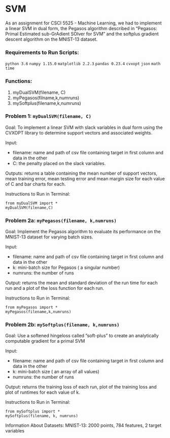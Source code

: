 # SVM
As an assignment for CSCI 5525 - Machine Learning, we had to implement a linear SVM in dual form, the Pegasos algorithm described in “Pegasos: Primal Estimated sub-GrAdient SOlver for SVM” and the softplus gradient descent algorithm on the MNIST-13 dataset. 

### Requirements to Run Scripts:
`python 3.6`
`numpy 1.15.0`
`matplotlib 2.2.3`
`pandas 0.23.4`
`cvxopt`
`json`
`math`
`time`

### Functions: 
1. myDualSVM(filename, C)
2. myPegasos(filname,k,numruns)
3. mySoftplus(filename,k,numruns)


### Problem 1: `myDualSVM(filename, C)`

Goal: To implement a linear SVM with slack variables in dual form using the CVXOPT library to determine support vectors and associated weights. 

Input: 
- filename: name and path of csv file containing target in first column and data in the other
- C: the penalty placed on the slack variables.

Outputs: returns a table containing the mean number of support vectors, mean training error, mean testing error and mean margin size for each value of C and bar charts for each.

Instructions to Run in Terminal:
```
from myDualSVM import *
myDualSVM(filename,C)
```


### Problem 2a: `myPegasos(filename, k,numruns)`

Goal: Implement the Pegasos algorithm to evaluate its performance on the MNIST-13 dataset for varying batch sizes.

Input:
- filename: name and path of csv file containing target in first column and data in the other
- k: mini-batch size for Pegasos ( a singular number)
- numruns: the number of runs 

Output: returns the mean and standard deviation of the run time for each run and a plot of the loss function for each run.

Instructions to Run in Terminal:
```
from myPegasos import *
myPegasos(filename,k,numruns)
```


### Problem 2b: `mySoftplus(filename, k,numruns)`

Goal: Use a softened hingeloss called ”soft-plus” to create an analytically computable gradient for a primal SVM

Input:
- filename: name and path of csv file containing target in first column and data in the other
- k: mini-batch size  ( an array of all values)
- numruns: the number of runs 

Output: returns the training loss of each run, plot of the training loss and plot of runtimes for each value of k.

Instructions to Run in Terminal:
```
from mySoftplus import *
mySoftplus(filename, k, numruns)
 ```

Information About Datasets:
MNIST-13: 2000 points, 784 features, 2 target variables




